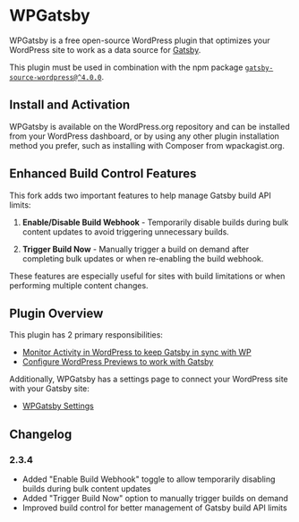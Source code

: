 # WPGatsby

WPGatsby is a free open-source WordPress plugin that optimizes your WordPress site to work as a data source for [Gatsby](https://www.gatsbyjs.com/docs/how-to/sourcing-data/sourcing-from-wordpress).

This plugin must be used in combination with the npm package [`gatsby-source-wordpress@^4.0.0`](https://www.npmjs.com/package/gatsby-source-wordpress).

## Install and Activation

WPGatsby is available on the WordPress.org repository and can be installed from your WordPress dashboard, or by using any other plugin installation method you prefer, such as installing with Composer from wpackagist.org.

## Enhanced Build Control Features

This fork adds two important features to help manage Gatsby build API limits:

1. **Enable/Disable Build Webhook** - Temporarily disable builds during bulk content updates to avoid triggering unnecessary builds.

2. **Trigger Build Now** - Manually trigger a build on demand after completing bulk updates or when re-enabling the build webhook.

These features are especially useful for sites with build limitations or when performing multiple content changes.

## Plugin Overview

This plugin has 2 primary responsibilities:

- [Monitor Activity in WordPress to keep Gatsby in sync with WP](https://github.com/gatsbyjs/wp-gatsby/blob/master/docs/action-monitor.md)
- [Configure WordPress Previews to work with Gatsby](https://github.com/gatsbyjs/gatsby/blob/master/packages/gatsby-source-wordpress/docs/tutorials/configuring-wp-gatsby.md#setting-up-preview)

Additionally, WPGatsby has a settings page to connect your WordPress site with your Gatsby site:

- [WPGatsby Settings](https://github.com/gatsbyjs/gatsby/blob/master/packages/gatsby-source-wordpress/docs/tutorials/configuring-wp-gatsby.md)

## Changelog

### 2.3.4

- Added "Enable Build Webhook" toggle to allow temporarily disabling builds during bulk content updates
- Added "Trigger Build Now" option to manually trigger builds on demand
- Improved build control for better management of Gatsby build API limits
